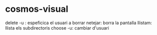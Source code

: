 # cosmos-visual
 
delete -u <name>: espeficica el usuari a borrar
netejar: borra la pantalla
llistam: llista els subdirectoris
choose -u: cambiar d'usuari

